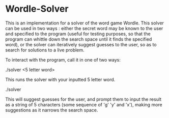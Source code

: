 # Wordle-Solver
This is an implementation for a solver of the word game Wordle. 
This solver can be used in two ways : either the secret word may be
known to the user and specified to the program (useful for testing purposes, so
that the program can whittle down the search space until it finds the specified
word), or the solver can iteratively suggest guesses to the user, so as to
search for solutions to a live problem.

To interact with the program, call it in one of two ways:

./solver <5 letter word>

This runs the solver with your inputted 5 letter word.

./solver

This will suggest guesses for the user, and prompt them to input the result as a
string of 5 characters (some sequence of 'g' 'y' and 'x'), making more
suggestions as it narrows the search space.
